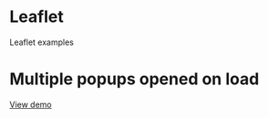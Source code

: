 # Leaflet
Leaflet examples

<h1>Multiple popups opened on load</h1>

<a href="https://jsfiddle.net/fperich/hqvrr8ne/">View demo</a>